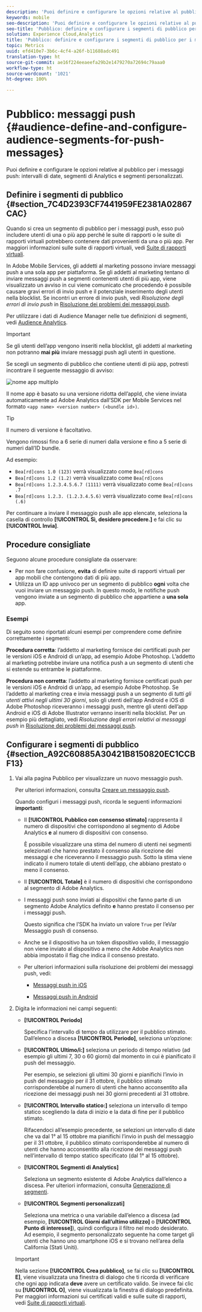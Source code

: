 ```yaml
---
description: 'Puoi definire e configurare le opzioni relative al pubblico per i messaggi push: intervalli di date, segmenti di Analytics e segmenti personalizzati.'
keywords: mobile
seo-description: 'Puoi definire e configurare le opzioni relative al pubblico per i messaggi push: intervalli di date, segmenti di Analytics e segmenti personalizzati.'
seo-title: 'Pubblico: definire e configurare i segmenti di pubblico per i messaggi push'
solution: Experience Cloud,Analytics
title: 'Pubblico: definire e configurare i segmenti di pubblico per i messaggi push'
topic: Metrics
uuid: efd410e7-3b6c-4cf4-a26f-b11688adc491
translation-type: ht
source-git-commit: ae16f224eeaeefa29b2e1479270a72694c79aaa0
workflow-type: ht
source-wordcount: '1021'
ht-degree: 100%

---
```



# Pubblico: messaggi push {#audience-define-and-configure-audience-segments-for-push-messages}

Puoi definire e configurare le opzioni relative al pubblico per i messaggi push: intervalli di date, segmenti di Analytics e segmenti personalizzati.

## Definire i segmenti di pubblico {#section_7C4D2393CF7441959FE2381A02867CAC}

Quando si crea un segmento di pubblico per i messaggi push, esso può includere utenti di una o più app perché le suite di rapporti o le suite di rapporti virtuali potrebbero contenere dati provenienti da una o più app. Per maggiori informazioni sulle suite di rapporti virtuali, vedi   [Suite di rapporti virtuali](/help/using/manage-apps/c-mob-vrs.md).

In Adobe Mobile Services, gli addetti al marketing possono inviare messaggi push a una sola app per piattaforma. Se gli addetti al marketing tentano di inviare messaggi push a segmenti contenenti utenti di più app, viene visualizzato un avviso in cui viene comunicato che procedendo è possibile causare gravi errori di invio push e il potenziale inserimento degli utenti nella blocklist. Se incontri un errore di invio push, vedi *Risoluzione degli errori di invio push* in   [Risoluzione dei problemi dei messaggi push](/help/using/in-app-messaging/t-create-push-message/c-schedule-push-message.md).

Per utilizzare i dati di Audience Manager nelle tue definizioni di segmenti, vedi [Audience Analytics](https://docs.adobe.com/content/help/it-IT/analytics/integration/audience-analytics/mc-audiences-aam.html).

>[!IMPORTANT]
>
>Se gli utenti dell’app vengono inseriti nella blocklist, gli addetti al marketing non potranno **mai più** inviare messaggi push agli utenti in questione.

Se scegli un segmento di pubblico che contiene utenti di più app, potresti incontrare il seguente messaggio di avviso:

![nome app multiplo](assets/multiple_appname.png)

Il nome app è basato su una versione ridotta dell’appId, che viene inviata automaticamente ad Adobe Analytics dall’SDK per Mobile Services nel formato `<app name> <version number> (<bundle id>)`.

>[!TIP]
>
>Il numero di versione è facoltativo.

Vengono rimossi fino a 6 serie di numeri dalla versione e fino a 5 serie di numeri dall’ID bundle.

Ad esempio:

* `Bea[rd]cons 1.0 (123)` verrà visualizzato come `Bea[rd]cons`
* `Bea[rd]cons 1.2 (1.2)` verrà visualizzato come `Bea[rd]cons`
* `Bea[rd]cons 1.2.3.4.5.6.7 (1111)` verrà visualizzato come `Bea[rd]cons .7`
* `Bea[rd]cons 1.2.3. (1.2.3.4.5.6)` verrà visualizzato come `Bea[rd]cons (.6)`

Per continuare a inviare il messaggio push alle app elencate, seleziona la casella di controllo **[!UICONTROL Sì, desidero procedere.]** e fai clic su **[!UICONTROL Invia]**.

## Procedure consigliate

Seguono alcune procedure consigliate da osservare:

* Per non fare confusione, **evita** di definire suite di rapporti virtuali per app mobili che contengono dati di più app.
* Utilizza un ID app univoco per un segmento di pubblico **ogni** volta che vuoi inviare un messaggio push.
In questo modo, le notifiche push vengono inviate a un segmento di pubblico che appartiene a **una sola** app.

### Esempi

Di seguito sono riportati alcuni esempi per comprendere come definire correttamente i segmenti:

**Procedura corretta**: l’addetto al marketing fornisce dei certificati push per le versioni iOS e Android di un’app, ad esempio Adobe Photoshop. L’addetto al marketing potrebbe inviare una notifica push a un segmento di utenti che si estende su entrambe le piattaforme.

**Procedura non corretta**: l’addetto al marketing fornisce certificati push per le versioni iOS e Android di un’app, ad esempio Adobe Photoshop. Se l’addetto al marketing crea e invia messaggi push a un segmento di *tutti gli utenti attivi negli ultimi 30 giorni*, solo gli utenti dell’app Android e iOS di Adobe Photoshop riceveranno i messaggi push, mentre gli utenti dell’app Android e iOS di Adobe Illustrator verranno inseriti nella blocklist. Per un esempio più dettagliato, vedi *Risoluzione degli errori relativi ai messaggi push* in   [Risoluzione dei problemi dei messaggi push](/help/using/in-app-messaging/t-create-push-message/c-troubleshooting-push-messaging.md).

## Configurare i segmenti di pubblico {#section_A92C60885A30421B8150820EC1CCBF13}

1. Vai alla pagina Pubblico per visualizzare un nuovo messaggio push.

   Per ulteriori informazioni, consulta [Creare un messaggio push](/help/using/in-app-messaging/t-create-push-message/t-create-push-message.md).

   Quando configuri i messaggi push, ricorda le seguenti informazioni **importanti**:

   * Il **[!UICONTROL Pubblico con consenso stimato]** rappresenta il numero di dispositivi che corrispondono al segmento di Adobe Analytics **e** al numero di dispositivi con consenso.

      È possibile visualizzare una stima del numero di utenti nei segmenti selezionati che hanno prestato il consenso alla ricezione dei messaggi e che riceveranno il messaggio push. Sotto la stima viene indicato il numero totale di utenti dell’app, che abbiano prestato o meno il consenso.

   * Il **[!UICONTROL Totale]** è il numero di dispositivi che corrispondono al segmento di Adobe Analytics.

   * I messaggi push sono inviati ai dispositivi che fanno parte di un segmento Adobe Analytics definito **e** hanno prestato il consenso per i messaggi push.

      Questo significa che l’SDK ha inviato un valore `True` per l’eVar Messaggio push di consenso.

   * Anche se il dispositivo ha un token dispositivo valido, il messaggio non viene inviato al dispositivo a meno che Adobe Analytics non abbia impostato il flag che indica il consenso prestato.

   * Per ulteriori informazioni sulla risoluzione dei problemi dei messaggi push, vedi:

      * [Messaggi push in iOS](https://docs.adobe.com/content/help/it-IT/mobile-services/ios/messaging-ios/push-messaging/push-messaging.html)

      * [Messaggi push in Android](https://docs.adobe.com/content/help/it-IT/mobile-services/android/messaging-android/push-messaging/push-messaging.html)

1. Digita le informazioni nei campi seguenti:

   * **[!UICONTROL Periodo]**

      Specifica l’intervallo di tempo da utilizzare per il pubblico stimato. Dall’elenco a discesa **[!UICONTROL Periodo]**, seleziona un’opzione:

   * **[!UICONTROL Ultimo/i:]** seleziona un periodo di tempo relativo (ad esempio gli ultimi 7, 30 o 60 giorni) dal momento in cui è pianificato il push del messaggio.

      Per esempio, se selezioni gli ultimi 30 giorni e pianifichi l’invio in push del messaggio per il 31 ottobre, il pubblico stimato corrisponderebbe al numero di utenti che hanno acconsentito alla ricezione dei messaggi push nei 30 giorni precedenti al 31 ottobre.

   * **[!UICONTROL Intervallo statico:]** seleziona un intervallo di tempo statico scegliendo la data di inizio e la data di fine per il pubblico stimato.

      Rifacendoci all’esempio precedente, se selezioni un intervallo di date che va dal 1° al 15 ottobre ma pianifichi l’invio in push del messaggio per il 31 ottobre, il pubblico stimato corrisponderebbe al numero di utenti che hanno acconsentito alla ricezione dei messaggi push nell’intervallo di tempo statico specificato (dal 1° al 15 ottobre).

   * **[!UICONTROL Segmenti di Analytics]**

      Seleziona un segmento esistente di Adobe Analytics dall’elenco a discesa. Per ulteriori informazioni, consulta [Generazione di segmenti](https://docs.adobe.com/content/help/it-IT/analytics/components/segmentation/segmentation-workflow/seg-build.html).

   * **[!UICONTROL Segmenti personalizzati]**

      Seleziona una metrica o una variabile dall’elenco a discesa (ad esempio, **[!UICONTROL Giorni dall’ultimo utilizzo]** o **[!UICONTROL Punto di interesse]**), quindi configura il filtro nel modo desiderato. Ad esempio, il segmento personalizzato seguente ha come target gli utenti che hanno uno smartphone iOS e si trovano nell’area della California (Stati Uniti).
   >[!IMPORTANT]
   >
   >Nella sezione **[!UICONTROL Crea pubblico]**, se fai clic su **[!UICONTROL E]**, viene visualizzata una finestra di dialogo che ti ricorda di verificare che ogni app indicata **deve** avere un certificato valido. Se invece fai clic su **[!UICONTROL O]**, viene visualizzata la finestra di dialogo predefinita. Per maggiori informazioni sui certificati validi e sulle suite di rapporti, vedi [Suite di rapporti virtuali](/help/using/manage-apps/c-mob-vrs.md).
